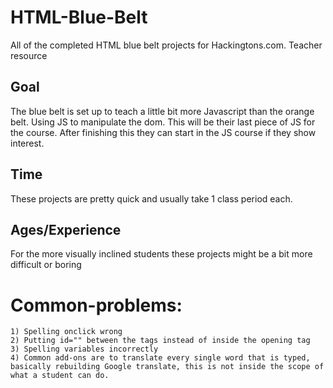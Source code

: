 # HTML-Blue-Belt
All of the completed HTML blue belt projects for Hackingtons.com. Teacher resource

## Goal
The blue belt is set up to teach a little bit more Javascript than the orange belt. Using JS to manipulate the dom. This will be their last piece of JS for the course. After finishing this they can start in the JS course if they show interest.

## Time
These projects are pretty quick and usually take 1 class period each.

## Ages/Experience
For the more visually inclined students these projects might be a bit more difficult or boring

# Common-problems:
    1) Spelling onclick wrong
    2) Putting id="" between the tags instead of inside the opening tag
    3) Spelling variables incorrectly
    4) Common add-ons are to translate every single word that is typed, basically rebuilding Google translate, this is not inside the scope of what a student can do.